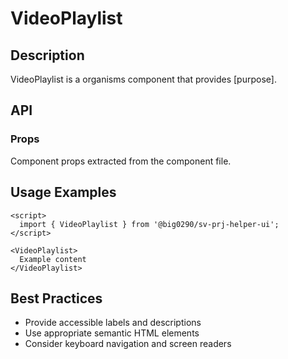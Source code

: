 # VideoPlaylist

## Description

VideoPlaylist is a organisms component that provides [purpose].

## API

### Props

Component props extracted from the component file.

## Usage Examples

```svelte
<script>
  import { VideoPlaylist } from '@big0290/sv-prj-helper-ui';
</script>

<VideoPlaylist>
  Example content
</VideoPlaylist>
```

## Best Practices

- Provide accessible labels and descriptions
- Use appropriate semantic HTML elements
- Consider keyboard navigation and screen readers
